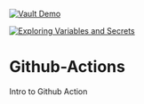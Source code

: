 [![Vault Demo](https://github.com/ifeanyi23/Github-Actions/actions/workflows/vault-demo.yml/badge.svg)](https://github.com/ifeanyi23/Github-Actions/actions/workflows/vault-demo.yml)

[![Exploring Variables and Secrets](https://github.com/ifeanyi23/Github-Actions/actions/workflows/variable-secrets.yml/badge.svg)](https://github.com/ifeanyi23/Github-Actions/actions/workflows/variable-secrets.yml)
# Github-Actions

Intro to Github Action
